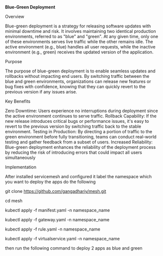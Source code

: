 __Blue-Green Deployment__

Overview

Blue-green deployment is a strategy for releasing software updates with minimal downtime and risk. It involves maintaining two identical production environments, referred to as "blue" and "green". At any given time, only one of these environments serves live traffic while the other remains idle. The active environment (e.g., blue) handles all user requests, while the inactive environment (e.g., green) receives the updated version of the application.



Purpose


The purpose of blue-green deployment is to enable seamless updates and rollbacks without impacting end users. By switching traffic between the blue and green environments, organizations can release new features or bug fixes with confidence, knowing that they can quickly revert to the previous version if any issues arise.

Key Benefits


Zero Downtime: Users experience no interruptions during deployment since the active environment continues to serve traffic.
Rollback Capability: If the new release introduces critical bugs or performance issues, it's easy to revert to the previous version by switching traffic back to the stable environment.
Testing in Production: By directing a portion of traffic to the green environment before fully transitioning, teams can conduct real-world testing and gather feedback from a subset of users.
Increased Reliability: Blue-green deployment enhances the reliability of the deployment process by reducing the risk of introducing errors that could impact all users simultaneously

Implementation

After installed servicemesh and configured it label the namespace which you want to deploy the apps
do the following

git clone https://github.com/gangadhariy/mesh.git


cd mesh


kubectl apply -f manifest.yaml -n namespace_name


kubectl apply -f gateway.yaml -n namespace_name


kubectl apply -f rule.yaml    -n namespace_name


kubectl apply -f virtualservice.yaml -n namespace_name


then run the following command to deploy 2 apps as blue and green 
